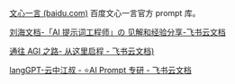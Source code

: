 [文心一言 (baidu.com)](https://yiyan.baidu.com/promptCenter) 百度文心一言官方 prompt 库。

[‌刘海文档-﻿⁡⁢⁣‬‍​​⁤⁤⁣⁡​​﻿​‌​⁤‌​⁢﻿⁣‬‍⁤‬⁡​‌​‌​⁡⁡⁢⁤​​⁢‬‬‬‬⁢​‬⁣「AI 提示词工程师」の 见解和经验分享-飞书云文档](https://nanfangshaonian.feishu.cn/wiki/CkIowVcTjiL3EdkJjzzcaeJPnfh)

[‌‌​​‍⁤⁢⁤​⁢﻿‍⁢‍⁤⁢‬​‬​⁡​﻿​⁣⁡‌﻿⁤⁣​⁤⁡​​‍﻿⁢⁣​​﻿⁣⁡⁡通往 AGI 之路- 从这里启程 - 飞书云文档)](https://waytoagi.feishu.cn/wiki/PFXnwBTsEiGwGGk2QQFcdTWrnlb?table=tblolGx2mprs1EQz&view=vewx5ROYtl)

[langGPT-云中江叔 - ⭐AI Prompt 专研 - 飞书云文档](https://aq92z6vors3.feishu.cn/wiki/RXdbwRyASiShtDky381ciwFEnpe)